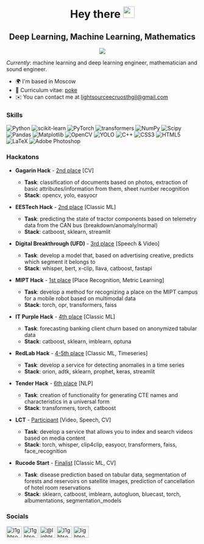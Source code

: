 <div id="header" align="center">
  <h1>
    Hey there
    <img src="https://media.giphy.com/media/v1.Y2lkPTc5MGI3NjExaWhjbDJpYjVyODlzbWMzc2Fvb2dyMjl5dG8ydDg4Z2hkamhoYmswZSZlcD12MV9pbnRlcm5hbF9naWZfYnlfaWQmY3Q9Zw/hi2kPofVMW70k/giphy.gif" width="30px"/>
  </h1>
  <h2>
    Deep Learning, Machine Learning, Mathematics
  </h2>
</div>

<div align="center">
  <img src="https://media.giphy.com/media/v1.Y2lkPTc5MGI3NjExOHNnamFoYWwwa2p5Z2VqaXR4bmVwZ2k0dGxmMHhyaWJlcGF1bzNzaiZlcD12MV9pbnRlcm5hbF9naWZfYnlfaWQmY3Q9Zw/SnVZO1N0Wo6u4/giphy.gif" style="max-width: 120%; height: auto;"/>
  <p></p>
</div>

<i>Currently</i>: machine learning and deep learning engineer, mathematician and sound engineer.

*   🌍  I'm based in Moscow
*   📄  Curriculum vitae: [poke](https://drive.google.com/file/d/1qlShrrF6TRhRpw5SNmYZpiaSk5MqOrVO/view?usp=sharing)
*   ✉️  You can contact me at [lightsourceecruosthgil@gmail.com](mailto:lightsourceecruosthgil@gmail.com)

### Skills 

![Python](https://img.shields.io/badge/python-%23000000?style=for-the-badge&logo=python) 
![scikit-learn](https://img.shields.io/badge/scikit--learn-%23000000.svg?style=for-the-badge&logo=scikit-learn&logoColor=orange)
![PyTorch](https://img.shields.io/badge/pytorch-%23000000?style=for-the-badge&logo=pytorch)
![transformers](https://img.shields.io/badge/transformers-%23000000?style=for-the-badge&logo=transformers)
![NumPy](https://img.shields.io/badge/numpy-%23000000.svg?style=for-the-badge&logo=numpy&logoColor=blue) 
![Scipy](https://img.shields.io/badge/SciPy-%23000000.svg?style=for-the-badge&logo=scipy&logoColor=%white%27) 
![Pandas](https://img.shields.io/badge/pandas-%23000000.svg?style=for-the-badge&logo=pandas)
![Matplotlib](https://img.shields.io/badge/Matplotlib-%23000000.svg?style=for-the-badge&logo=Matplotlib)
![OpenCV](https://img.shields.io/badge/opencv-%23000000?style=for-the-badge&logo=opencv)
![YOLO](https://img.shields.io/badge/yolo-%23000000?style=for-the-badge&logo=yolo)
![C++](https://img.shields.io/badge/c++-%23000000?style=for-the-badge&logo=c%2B%2B&logoColor=blue) 
![CSS3](https://img.shields.io/badge/css-%23000000?style=for-the-badge&logo=css3&logoColor=blue)
![HTML5](https://img.shields.io/badge/html-%23000000?style=for-the-badge&logo=html5)
![LaTeX](https://img.shields.io/badge/latex-%23000000.svg?style=for-the-badge&logo=latex&logoColor=green) 
![Adobe Photoshop](https://img.shields.io/badge/adobe%20photoshop-%23000000.svg?style=for-the-badge&logo=adobe%20photoshop&logoColor=blue)

### Hackatons

- __Gagarin Hack__ - [2nd place](https://github.com/l1ghtsource/gagarin-hack-document-reader) [CV]
  - __Task__: classification of documents based on photos, extraction of basic attributes/information from them, sheet number recognition
  - __Stack__: opencv, yolo, easyocr

- __EESTech Hack__ - [2nd place](https://github.com/l1ghtsource/eestech-hack-tractor-forecasting) [Classic ML]
  - __Task__: predicting the state of tractor components based on telemetry data from the CAN bus (breakdown/anomaly/normal)
  - __Stack__: catboost, sklearn, streamlit

- __Digital Breakthrough (UFD)__ - [3rd place](https://github.com/l1ghtsource/mediawise-creative-filter) [Speech & Video]
  - __Task__: develop a model that, based on advertising creative, predicts which segment it belongs to
  - __Stack__: whisper, bert, x-clip, llava, catboost, fastapi
 
- __MIPT Hack__ - [1st place](https://github.com/l1ghtsource/mipt-hackathon) [Place Recognition, Metric Learning]
  - __Task__: develop a method for recognizing a place on the MIPT campus for a mobile robot based on multimodal data
  - __Stack__: torch, opr, transformers, faiss
  
- __IT Purple Hack__ - [4th place](https://github.com/l1ghtsource/it-purple-hack-sber-case) [Classic ML]
  - __Task__: forecasting banking client churn based on anonymized tabular data
  - __Stack__: catboost, sklearn, imblearn, optuna
 
- __RedLab Hack__ - [4-5th place](https://github.com/l1ghtsource/redlab-timeseries-anomaly-detection) [Classic ML, Timeseries]
  - __Task__: develop a service for detecting anomalies in a time series
  - __Stack__: orion, adtk, sklearn, prophet, keras, streamlit
  
- __Tender Hack__ - [6th place](https://github.com/l1ghtsource/tender-hack-product-card-generator) [NLP]
  - __Task__: creation of functionality for generating CTE names and characteristics in a universal form
  - __Stack__: transformers, torch, catboost

- __LCT__ - [Participant](https://github.com/l1ghtsource/media-searcher) [Video, Speech, CV]
  - __Task__: develop a service that allows you to index and search videos based on media content
  - __Stack__: torch, whisper, clip4clip, easyocr, transformers, faiss, face_recognition

- __Rucode Start__ - [Finalist](https://github.com/l1ghtsource/rucode-start-2024) [Classic ML, CV]
  - __Task__: disease prediction based on tabular data, segmentation of forests and reservoirs on satellite images, prediction of cancellation of hotel room reservations
  - __Stack__: sklearn, catboost, imblearn, autogluon, bluecast, torch, albumentations, segmentation_models
 
### Socials

<p align="left">
<a href="https://kaggle.com/l1ghtsource" target="blank"><img align="center" src="https://raw.githubusercontent.com/rahuldkjain/github-profile-readme-generator/master/src/images/icons/Social/kaggle.svg" alt="l1ghtsource" height="30" width="40" /></a>
<a href="https://vk.com/ecruosthgil" target="blank"><img align="center" src="https://raw.githubusercontent.com/rahuldkjain/github-profile-readme-generator/master/src/images/icons/Social/vk.svg" alt="l1ghtsource" height="30" width="40" /></a>
<a href="https://medium.com/@lightsource" target="blank"><img align="center" src="https://raw.githubusercontent.com/rahuldkjain/github-profile-readme-generator/master/src/images/icons/Social/medium.svg" alt="@lightsource" height="30" width="40" /></a>
<a href="https://www.youtube.com/channel/UCUT6M4HZMA5osgXNf2_SiRA" target="blank"><img align="center" src="https://raw.githubusercontent.com/rahuldkjain/github-profile-readme-generator/master/src/images/icons/Social/youtube.svg" alt="l1ghtsource" height="30" width="40" /></a>
<a href="https://stackoverflow.com/users/23734403" target="blank"><img align="center" src="https://raw.githubusercontent.com/rahuldkjain/github-profile-readme-generator/master/src/images/icons/Social/stack-overflow.svg" alt="lightsource" height="30" width="40" /></a>
</p>
